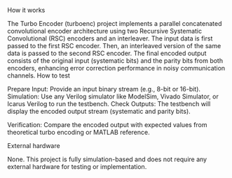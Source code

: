 <!---

This file is used to generate your project datasheet. Please fill in the information below and delete any unused
sections.

You can also include images in this folder and reference them in the markdown. Each image must be less than
512 kb in size, and the combined size of all images must be less than 1 MB.
-->

How it works

The Turbo Encoder (turboenc) project implements a parallel concatenated convolutional encoder architecture using two Recursive Systematic Convolutional (RSC) encoders and an interleaver. The input data is first passed to the first RSC encoder. Then, an interleaved version of the same data is passed to the second RSC encoder. The final encoded output consists of the original input (systematic bits) and the parity bits from both encoders, enhancing error correction performance in noisy communication channels.
How to test

  Prepare Input: Provide an input binary stream (e.g., 8-bit or 16-bit).
    Simulation: Use any Verilog simulator like ModelSim, Vivado Simulator, or Icarus Verilog to run the testbench.
    Check Outputs: The testbench will display the encoded output stream (systematic and parity bits).

  Verification: Compare the encoded output with expected values from theoretical turbo encoding or MATLAB reference.

External hardware

   None.
   This project is fully simulation-based and does not require any external hardware for testing or implementation.
